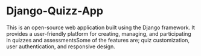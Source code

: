 # Django-Quizz-App
This is an open-source web application built using the Django framework. It provides a user-friendly platform for creating, managing, and participating in quizzes and assessmentsSome of the features are;  quiz customization, user authentication, and responsive design.

